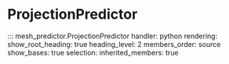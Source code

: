 # ProjectionPredictor


::: mesh_predictor.ProjectionPredictor
    handler: python
    rendering:
      show_root_heading: true
      heading_level: 2
      members_order: source
      show_bases: true
    selection:
      inherited_members: true

